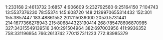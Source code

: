1:233168
2:4613732
3:6857
4:906609
5:232792560
6:25164150
7:104743
13:5537376230
78:55374
145:608720
148:2129970655314432
152:301
155:3857447
183:48861552
201:115039000
205:0.5731441
214:1677366278943
215:806844323190414
268:785478606870985
327:34315549139516
340:291504964
382:697003956
411:9936352
758:331196954
766:2613742
770:127311223
772:83985379
